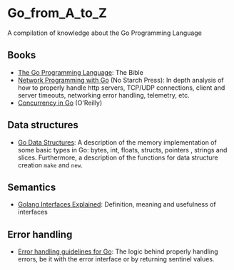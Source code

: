 # Go_from_A_to_Z
A compilation of knowledge about the Go Programming Language

## Books
* [The Go Programming Language](https://www.gopl.io): The Bible
* [Network Programming with Go](https://nostarch.com/networkprogrammingwithgo) (No Starch Press): In depth analysis of how to properly handle http servers, TCP/UDP connections, client and server timeouts, networking error handling, telemetry, etc.
* [Concurrency in Go](https://www.oreilly.com/library/view/concurrency-in-go/9781491941294/) (O'Reilly)

## Data structures
* [Go Data Structures](https://research.swtch.com/godata): A description of the memory implementation of some basic types in Go: bytes, int, floats, structs, pointers , strings and slices. Furthermore, a description of the functions for data structure creation `make` and `new`.

## Semantics
* [Golang Interfaces Explained](https://www.alexedwards.net/blog/interfaces-explained): Definition, meaning and usefulness of interfaces

## Error handling
* [Error handling guidelines for Go](https://jayconrod.com/posts/116/error-handling-guidelines-for-go): The logic behind properly handling errors, be it with the error interface or by returning sentinel values.
